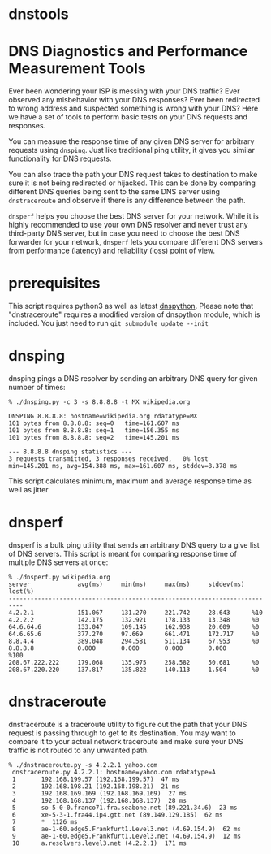 # dnstools
DNS Diagnostics and Performance Measurement Tools
==================================================

Ever been wondering your ISP is messing with your DNS traffic? Ever observed 
any misbehavior with your DNS responses? Ever been redirected to wrong address 
and suspected something is wrong with your DNS?
Here we have a set of tools to perform basic tests on your DNS requests and responses. 

You can measure the response time of any given DNS server for arbitrary requests 
using `dnsping`. Just like traditional ping utility, it gives you similar 
functionality for DNS requests.

You can also trace the path your DNS request takes to destination to 
make sure it is not being redirected or hijacked. This can be done by comparing 
different DNS queries being sent to the same DNS server using `dnstraceroute` 
and observe if there is any difference between the path.

`dnsperf` helps you choose the best DNS server for your network. While it is highly 
recommended to use your own DNS resolver and never trust any third-party DNS server, 
but in case you need to choose the best DNS forwarder for your network, `dnsperf` 
lets you compare different DNS servers from performance (latency) and reliability 
(loss) point of view.

# prerequisites
This script requires python3 as well as latest [dnspython](http://www.dnspython.org/).
Please note that "dnstraceroute" requires a modified version of dnspython module, 
which is included. You just need to run `git submodule update --init`

# dnsping
dnsping pings a DNS resolver by sending an arbitrary DNS query for given number of times:
```
% ./dnsping.py -c 3 -s 8.8.8.8 -t MX wikipedia.org

DNSPING 8.8.8.8: hostname=wikipedia.org rdatatype=MX
101 bytes from 8.8.8.8: seq=0   time=161.607 ms
101 bytes from 8.8.8.8: seq=1   time=156.355 ms
101 bytes from 8.8.8.8: seq=2   time=145.201 ms

--- 8.8.8.8 dnsping statistics ---
3 requests transmitted, 3 responses received,   0% lost
min=145.201 ms, avg=154.388 ms, max=161.607 ms, stddev=8.378 ms
```
This script calculates minimum, maximum and average response time as well as jitter

# dnsperf
dnsperf is a bulk ping utility that sends an arbitrary DNS query to a give 
list of DNS servers. This script is meant for comparing response time of 
multiple DNS servers at once:
```
% ./dnsperf.py wikipedia.org
server             avg(ms)     min(ms)     max(ms)     stddev(ms)  lost(%)
--------------------------------------------------------------------------
4.2.2.1            151.067     131.270     221.742     28.643      %10
4.2.2.2            142.175     132.921     178.133     13.348      %0
64.6.64.6          133.047     109.145     162.938     20.609      %0
64.6.65.6          377.270     97.669      661.471     172.717     %0
8.8.4.4            389.048     294.581     511.134     67.953      %0
8.8.8.8            0.000       0.000       0.000       0.000       %100
208.67.222.222     179.068     135.975     258.582     50.681      %0
208.67.220.220     137.817     135.822     140.113     1.504       %0
```

# dnstraceroute
dnstraceroute is a traceroute utility to figure out the path that your DNS request is 
passing through to get to its destination. You may want to compare it to your actual 
network traceroute and make sure your DNS traffic is not routed to any unwanted path.

```
% ./dnstraceroute.py -s 4.2.2.1 yahoo.com
 dnstraceroute.py 4.2.2.1: hostname=yahoo.com rdatatype=A
 1       192.168.199.57 (192.168.199.57)  47 ms
 2       192.168.198.21 (192.168.198.21)  21 ms
 3       192.168.169.169 (192.168.169.169)  27 ms
 4       192.168.168.137 (192.168.168.137)  28 ms
 5       so-5-0-0.franco71.fra.seabone.net (89.221.34.6)  23 ms
 6       xe-5-3-1.fra44.ip4.gtt.net (89.149.129.185)  62 ms
 7       *  1126 ms
 8       ae-1-60.edge5.Frankfurt1.Level3.net (4.69.154.9)  62 ms
 9       ae-1-60.edge5.Frankfurt1.Level3.net (4.69.154.9)  12 ms
 10      a.resolvers.level3.net (4.2.2.1)  171 ms
```

